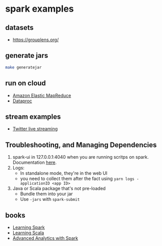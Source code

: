 # spark examples

## datasets
- https://grouplens.org/

## generate jars
```bash
make generatejar
```

## run on cloud
- [Amazon Elastic MapReduce](https://aws.amazon.com/emr/)
- [Dataproc](https://cloud.google.com/dataproc)

## stream examples
- [Twitter live streaming](https://dzone.com/articles/twitter-live-streaming-with-spark-streaming-using)

## Troubleshooting, and Managing Dependencies

1. spark-ui in 127.0.0.1:4040 when you are running scritps on spark. Documentation [here](https://spark.apache.org/docs/latest/monitoring.html).
2. Logs:
    - In standalone mode, they're in the web UI 
    - you need to collect them after the fact using `yarn logs -applicationID <app ID>`
3. Java or Scala package that's not pre-loaded
    - Bundle them into your jar
    - Use `-jars` with `spark-submit`
    
## books
- [Learning Spark](https://www.oreilly.com/library/view/learning-spark/9781449359034/)
- [Learning Scala](https://www.oreilly.com/library/view/learning-scala/9781449368814/)
- [Advanced Analytics with Spark](https://www.oreilly.com/library/view/advanced-analytics-with/9781491912751/)
